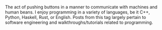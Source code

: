---
---

The act of pushing buttons in a manner to communicate with machines and human beans. I enjoy programming in a variety of languages, be it C++, Python, Haskell, Rust, or English. Posts from this tag largely pertain to software engineering and walkthroughs/tutorials related to programming.
